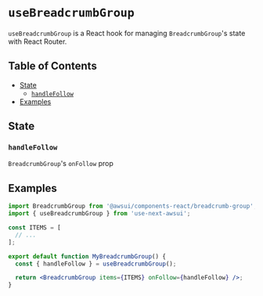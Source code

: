 # `useBreadcrumbGroup`

`useBreadcrumbGroup` is a React hook for managing `BreadcrumbGroup`'s state with
React Router.

## Table of Contents

- [State](#state)
  - [`handleFollow`](#handlefollow)
- [Examples](#examples)

## State

### `handleFollow`

`BreadcrumbGroup`'s `onFollow` prop

## Examples

```jsx
import BreadcrumbGroup from '@awsui/components-react/breadcrumb-group';
import { useBreadcrumbGroup } from 'use-next-awsui';

const ITEMS = [
  // ...
];

export default function MyBreadcrumbGroup() {
  const { handleFollow } = useBreadcrumbGroup();

  return <BreadcrumbGroup items={ITEMS} onFollow={handleFollow} />;
}
```
